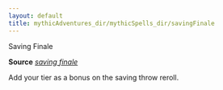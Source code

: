 ```yaml
---
layout: default
title: mythicAdventures_dir/mythicSpells_dir/savingFinale
---
```

Saving Finale

**Source** [_saving finale_](../../advanced_dir/spells_dir/savingFinale#_saving-finale)

Add your tier as a bonus on the saving throw reroll.

